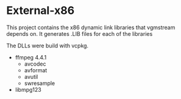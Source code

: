 
# External-x86

This project contains the x86 dynamic link libraries that vgmstream depends on. It generates .LIB files for each of the libraries

The DLLs were build with vcpkg.

* ffmpeg 4.4.1
  * avcodec
  * avformat
  * avutil
  * swresample
* libmpg123
